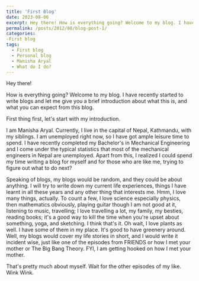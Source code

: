```yaml
---
title: 'First Blog'
date: 2023-08-06
excerpt: Hey there! How is everything going? Welcome to my blog. I have recently started to write blogs and let me give you a brief introduction about what this is, and what you can expect from this blog. 
permalink: /posts/2012/08/blog-post-1/
categories: 
-First blog
tags:
  - First blog
  - Personal blog
  - Manisha Aryal
  - What do I do?
---
```


Hey there!

How is everything going? Welcome to my blog. I have recently started to write blogs and let me give you a brief introduction about what this is, and what you can expect from this blog. 

First thing first, let's start with my introduction. 

I am Manisha Aryal. Currently, I live in the capital of Nepal, Kathmandu, with my siblings. I am unemployed right now, so I have got ample leisure time to spend. I have recently completed my Bachelor's in Mechanical Engineering and I come under the typical statistics that most of the mechanical engineers in Nepal are unemployed. Apart from this, I realized I could spend my time writing a blog for myself and for those who are like me, trying to figure out what to do next?

Speaking of blogs, my blogs would be random, and they could be about anything. I will try to write down my current life experiences, things I have learnt in all these years and any other thing that interests me. Hmm, I love many things, actually. To count a few, I love science especially physics, then mathematics obviously, playing guitar though I am not good at it, listening to music, travelling; I love travelling a lot, my family, my besties, reading books; it's a good way to kill the time when you're upset about something, yoga, and sketching. I think that's it. Oh wait, I love plants as well. I have some of them in my place. It's good to have greenery around. Well, my blogs would cover my life stories in short, and I would write it incident wise, just like one of the episodes from FRIENDS or how I met your mother or The Big Bang Theory. FYI, I am getting hooked on how I met your mother.

That's pretty much about myself. Wait for the other episodes of my like. Wink Wink.